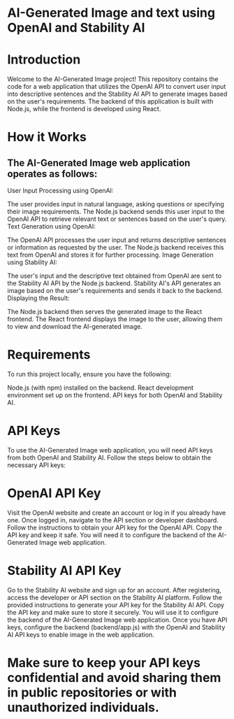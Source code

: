 # AI-Generated Image and text using OpenAI and Stability AI

# Introduction

Welcome to the AI-Generated Image project!
This repository contains the code for a web application that utilizes the OpenAI API to convert user input into descriptive sentences
and the Stability AI API to generate images based on the user's requirements. 
The backend of this application is built with Node.js, while the frontend is developed using React.

# How it Works

## The AI-Generated Image web application operates as follows:

User Input Processing using OpenAI:

The user provides input in natural language, asking questions or specifying their image requirements.
The Node.js backend sends this user input to the OpenAI API to retrieve relevant text or sentences based on the user's query.
Text Generation using OpenAI:

The OpenAI API processes the user input and returns descriptive sentences or information as requested by the user.
The Node.js backend receives this text from OpenAI and stores it for further processing.
Image Generation using Stability AI:

The user's input and the descriptive text obtained from OpenAI are sent to the Stability AI API by the Node.js backend.
Stability AI's API generates an image based on the user's requirements and sends it back to the backend.
Displaying the Result:

The Node.js backend then serves the generated image to the React frontend.
The React frontend displays the image to the user, allowing them to view and download the AI-generated image.

# Requirements

To run this project locally, ensure you have the following:

Node.js (with npm) installed on the backend.
React development environment set up on the frontend.
API keys for both OpenAI and Stability AI.

# API Keys

To use the AI-Generated Image web application, you will need API keys from both OpenAI and Stability AI. 
Follow the steps below to obtain the necessary API keys:

# OpenAI API Key

Visit the OpenAI website and create an account or log in if you already have one.
Once logged in, navigate to the API section or developer dashboard.
Follow the instructions to obtain your API key for the OpenAI API.
Copy the API key and keep it safe. You will need it to configure the backend of the AI-Generated Image web application.

# Stability AI API Key

Go to the Stability AI website and sign up for an account.
After registering, access the developer or API section on the Stability AI platform.
Follow the provided instructions to generate your API key for the Stability AI API.
Copy the API key and make sure to store it securely. You will use it to configure the backend of the AI-Generated Image web application.
Once you have API keys, configure the backend (backend/app.js) with the OpenAI
and Stability AI API keys to enable image in the web application.

# Make sure to keep your API keys confidential and avoid sharing them in public repositories or with unauthorized individuals.
